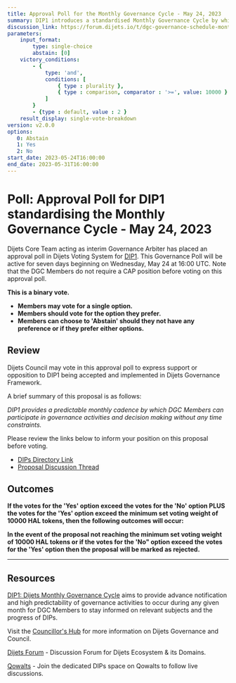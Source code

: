 ```yaml
---
title: Approval Poll for the Monthly Governance Cycle - May 24, 2023
summary: DIP1 introduces a standardised Monthly Governance Cycle by which DGC Members can participate in governance without any time constraints.
discussion_link: https://forum.dijets.io/t/dgc-governance-schedule-monthly-governance-cycle/29
parameters:
    input_format:
        type: single-choice
        abstain: [0]
    victory_conditions:
        - {
            type: 'and',
            conditions: [
                { type : plurality },
                { type : comparison, comparator : '>=', value: 10000 }
            ]
        }
        - {type : default, value : 2 }
    result_display: single-vote-breakdown
version: v2.0.0
options:
   0: Abstain
   1: Yes
   2: No
start_date: 2023-05-24T16:00:00
end_date: 2023-05-31T16:00:00
---
```

# Poll: Approval Poll for DIP1 standardising the Monthly Governance Cycle - May 24, 2023

Dijets Core Team acting as interim Governance Arbiter has placed an approval poll in Dijets Voting System for [DIP1](https://dips.dijets.io/dips/details/DIP1). This Governance Poll will be active for seven days beginning on Wednesday, May 24 at 16:00 UTC. Note that the DGC Members do not require a CAP position before voting on this approval poll.

**This is a binary vote.**
- **Members may vote for a single option.**
- **Members should vote for the option they prefer.**
- **Members can choose to 'Abstain' should they not have any preference or if they prefer either options.**

## Review

Dijets Council may vote in this approval poll to express support or opposition to DIP1 being accepted and implemented in Dijets Governance Framework.

A brief summary of this proposal is as follows:

*DIP1 provides a predictable monthly cadence by which DGC Members can participate in governance activities and decision making without any time constraints.*

Please review the links below to inform your position on this proposal before voting.
* [DIPs Directory Link](https://dips.dijets.io/dips/details/DIP1)
* [Proposal Discussion Thread](https://forum.dijets.io/t/dgc-governance-schedule-monthly-governance-cycle/29)

## Outcomes

**If the votes for the 'Yes' option exceed the votes for the 'No' option PLUS the votes for the 'Yes' option exceed the minimum set voting weight of 10000 HAL tokens, then the following outcomes will occur:**

**In the event of the proposal not reaching the minimum set voting weight of 10000 HAL tokens or if the votes for the 'No" option exceed the votes for the 'Yes' option then the proposal will be marked as rejected.**

---

## Resources

[DIP1: Dijets Monthly Governance Cycle](https://dips.dijets.io/dips/details/DIP1) aims to provide advance notification and high predictability of governance activities to occur during any given month for DGC Members to stay informed on relevant subjects and the progress of DIPs.

Visit the [Councillor's Hub](https://core-council.dijets.io) for more information on Dijets Governance and Council.

[Dijets Forum](https://forum.dijets.io) - Discussion Forum for Dijets Ecosystem & its Domains.

[Qowalts](https://qowalts.dijets.io) - Join the dedicated DIPs space on Qowalts to follow live discussions.
